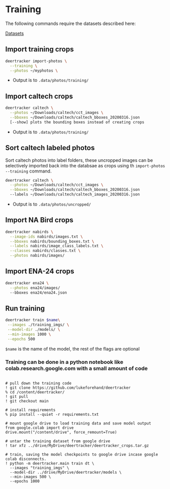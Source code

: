 # Training

The following commands require the datasets described here:

[Datasets](DATASETS.md)

## Import training crops

```bash
deertracker import-photos \
  --training \
  --photos ~/myphotos \
```

* Output is to `.data/photos/training/`

## Import caltech crops

```bash
deertracker caltech \
  --photos ~/Downloads/caltech/cct_images \
  --bboxes ~/Downloads/caltech/caltech_bboxes_20200316.json
  [--show] plots the bounding boxes instead of creating crops
```

* Output is to `.data/photos/training/`

## Sort caltech labeled photos

Sort caltech photos into label folders, these uncropped images can be selectively
imported back into the databsae as crops using th `import-photos --training` command.

```bash
deertracker caltech \
  --photos ~/Downloads/caltech/cct_images \
  --bboxes ~/Downloads/caltech/caltech_bboxes_20200316.json
  --labels ~/Downloads/caltech/caltech_images_20200316.json
```

* Output is to `.data/photos/uncropped/`

## Import NA Bird crops

```bash
deertracker nabirds \
  --image-ids nabirds/images.txt \
  --bboxes nabirds/bounding_boxes.txt \
  --labels nabirds/image_class_labels.txt \
  --classes nabirds/classes.txt \
  --photos nabirds/images/
```

## Import ENA-24 crops

```bash
deertracker ena24 \
  --photos ena24/images/
  --bboxes ena24/ena24.json
```

## Run training

```bash
deertracker train $name\
 --images ./training_imgs/ \
 --model-dir ./models/ \
 --min-images 1000 \
 --epochs 500
```

`$name` is the name of the model, the rest of the flags are optional

### Training can be done in a python notebook like colab.research.google.com with a small amount of code

```notebook

# pull down the training code
! git clone https://github.com/lukeforehand/deertracker
% cd /content/deertracker/
! git pull
! git checkout main

# install requirements
% pip install --quiet -r requirements.txt

# mount google drive to load training data and save model output
from google.colab import drive
drive.mount("/content/drive", force_remount=True)

# untar the training dataset from google drive
! tar xfz ../drive/MyDrive/deertracker/deertracker_crops.tar.gz

# train, saving the model checkpoints to google drive incase google colab disconnects.
! python -m deertracker.main train dt \
  --images "training_imgs" \
  --model-dir ../drive/MyDrive/deertracker/models \
  --min-images 500 \
  --epochs 1000

```
